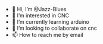 - 👋 Hi, I’m @Jazz-Blues
- 👀 I’m interested in CNC 
- 🌱 I’m currently learning arduino 
- 💞️ I’m looking to collaborate on cnc
- 📫 How to reach me by email

<!---
Jazz-Blues/Jazz-Blues is a ✨ special ✨ repository because its `README.md` (this file) appears on your GitHub profile.
You can click the Preview link to take a look at your changes.
--->
